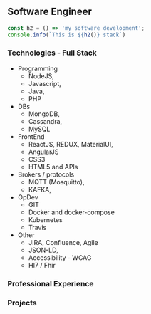 ## Software Engineer

```javascript
const h2 = () => 'my software development';
console.info(`This is ${h2()} stack`)
```

### Technologies - Full Stack

* Programming
  * NodeJS, 
  * Javascript,
  * Java,
  * PHP 
* DBs
  * MongoDB, 
  * Cassandra,
  * MySQL
* FrontEnd
  * ReactJS, REDUX, MaterialUI, 
  * AngularJS
  * CSS3
  * HTML5 and APIs
* Brokers / protocols
  * MQTT (Mosquitto), 
  * KAFKA, 
* OpDev
  * GIT
  * Docker and docker-compose
  * Kubernetes
  * Travis
* Other
  * JIRA, Confluence, Agile
  * JSON-LD,
  * Accessibility - WCAG
  * Hl7 / Fhir

### Professional Experience

### Projects
